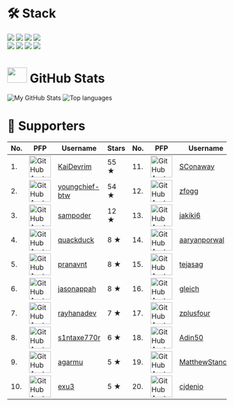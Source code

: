 # 🛠 Stack
![](https://img.shields.io/badge/OS-NixOS-informational?logo=NixOS&logoColor=white&color=5277C3)
![](https://img.shields.io/badge/Primary%20Language-TypeScript-informational?logo=typescript&logoColor=white&color=3178C6)
![](https://img.shields.io/badge/Secondary%20Language-Rust-informational?logo=rust&logoColor=white&color=970A3F)
![](https://img.shields.io/badge/Shell-Fish-informational?logo=gnu-bash&logoColor=white&color=4EAE47) <br>
![](https://img.shields.io/badge/Editor-VSCode-informational?logo=visual-studio-code&logoColor=white&color=3069C6)
![](https://img.shields.io/badge/Runtime-Deno-informational?logo=deno&logoColor=white&color=000000)
![](https://img.shields.io/badge/Database-PostgreSQL-informational?logo=postgresql&logoColor=white&color=336791)
![](https://img.shields.io/badge/ORM-Prisma-informational?logo=prisma&logoColor=white&color=2D3748)

# <img src="https://github.githubassets.com/images/modules/logos_page/Octocat.png" width="45" height="35"> GitHub Stats

![My GitHub Stats](https://github-readme-stats.vercel.app/api?username=khrj&count_private=true&show_icons=true&theme=vue&hide_border=true)
![Top languages](https://github-readme-stats.vercel.app/api/top-langs/?username=khrj&layout=compact&theme=buefy&hide_border=true)

# 💖 Supporters

|No.|PFP|Username|Stars|No.|PFP|Username|Stars|
|-|-|-|-|-|-|-|-|
|1.|<img src="https://avatars.githubusercontent.com/u/36937771?u=26ba936c09be5d108d12c95f576b2a738fe313a3&v=4" alt="GitHub Avatar of KaiDevrim" width="50" height="50"></img>|<a href="https://github.com/KaiDevrim">KaiDevrim</a>|55 ★|11.|<img src="https://avatars.githubusercontent.com/u/20807660?v=4" alt="GitHub Avatar of SConaway" width="50" height="50"></img>|<a href="https://github.com/SConaway">SConaway</a>|5 ★|
|2.|<img src="https://avatars.githubusercontent.com/u/33383463?u=a04c934c89e28db3d27da33592d32ce427aa733f&v=4" alt="GitHub Avatar of youngchief-btw" width="50" height="50"></img>|<a href="https://github.com/youngchief-btw">youngchief-btw</a>|54 ★|12.|<img src="https://avatars.githubusercontent.com/u/774794?u=2c19d7de7d8d88107505c5e26de4b1304aed99aa&v=4" alt="GitHub Avatar of zfogg" width="50" height="50"></img>|<a href="https://github.com/zfogg">zfogg</a>|5 ★|
|3.|<img src="https://avatars.githubusercontent.com/u/39828164?u=c65c42d86768fee07f6663f29c3865874a735df8&v=4" alt="GitHub Avatar of sampoder" width="50" height="50"></img>|<a href="https://github.com/sampoder">sampoder</a>|12 ★|13.|<img src="https://avatars.githubusercontent.com/u/52753282?v=4" alt="GitHub Avatar of jakiki6" width="50" height="50"></img>|<a href="https://github.com/jakiki6">jakiki6</a>|4 ★|
|4.|<img src="https://avatars.githubusercontent.com/u/38882631?u=0bfabd5185623e04a9c63bf4941572894ff06894&v=4" alt="GitHub Avatar of quackduck" width="50" height="50"></img>|<a href="https://github.com/quackduck">quackduck</a>|8 ★|14.|<img src="https://avatars.githubusercontent.com/u/54525904?u=ab42aaa98f9b019e7adcf8c4a2d21dbb8183c6d4&v=4" alt="GitHub Avatar of aaryanporwal" width="50" height="50"></img>|<a href="https://github.com/aaryanporwal">aaryanporwal</a>|4 ★|
|5.|<img src="https://avatars.githubusercontent.com/u/46251241?u=2a3c3316a4976f94229117248bec79a8e7535209&v=4" alt="GitHub Avatar of pranavnt" width="50" height="50"></img>|<a href="https://github.com/pranavnt">pranavnt</a>|8 ★|15.|<img src="https://avatars.githubusercontent.com/u/67542663?u=c22bf4bc21a43298f9f880c1b98619b24410bda2&v=4" alt="GitHub Avatar of tejasag" width="50" height="50"></img>|<a href="https://github.com/tejasag">tejasag</a>|4 ★|
|6.|<img src="https://avatars.githubusercontent.com/u/30608521?u=595bd922ba280d40ad9dd80dd9424e474ac60cb4&v=4" alt="GitHub Avatar of jasonappah" width="50" height="50"></img>|<a href="https://github.com/jasonappah">jasonappah</a>|8 ★|16.|<img src="https://avatars.githubusercontent.com/u/43759105?u=b787462df52ea1ca4c7e501e2612f5db3d20a24b&v=4" alt="GitHub Avatar of gleich" width="50" height="50"></img>|<a href="https://github.com/gleich">gleich</a>|4 ★|
|7.|<img src="https://avatars.githubusercontent.com/u/72509475?u=84c2c82658b682bc6bd8eb5ba66cccb8c1f50b5f&v=4" alt="GitHub Avatar of rayhanadev" width="50" height="50"></img>|<a href="https://github.com/rayhanadev">rayhanadev</a>|7 ★|17.|<img src="https://avatars.githubusercontent.com/u/73612690?u=ba1a3db93f1f584f72bdaa3289500dfc97bc82c6&v=4" alt="GitHub Avatar of zplusfour" width="50" height="50"></img>|<a href="https://github.com/zplusfour">zplusfour</a>|4 ★|
|8.|<img src="https://avatars.githubusercontent.com/u/53065463?u=50acc6df62c23116c8c3112f999d1446092ec229&v=4" alt="GitHub Avatar of s1ntaxe770r" width="50" height="50"></img>|<a href="https://github.com/s1ntaxe770r">s1ntaxe770r</a>|6 ★|18.|<img src="https://avatars.githubusercontent.com/u/76610370?u=b309dba0370dcaddf5766107440018795c39ee36&v=4" alt="GitHub Avatar of Adin50" width="50" height="50"></img>|<a href="https://github.com/Adin50">Adin50</a>|3 ★|
|9.|<img src="https://avatars.githubusercontent.com/u/55563106?v=4" alt="GitHub Avatar of agarmu" width="50" height="50"></img>|<a href="https://github.com/agarmu">agarmu</a>|5 ★|19.|<img src="https://avatars.githubusercontent.com/u/14811170?u=928698e6d968014ea24b7665491cdbf807a25cd2&v=4" alt="GitHub Avatar of MatthewStanciu" width="50" height="50"></img>|<a href="https://github.com/MatthewStanciu">MatthewStanciu</a>|3 ★|
|10.|<img src="https://avatars.githubusercontent.com/u/72365100?u=d91514cff997b51f4b76948992cd0c153bbf2a47&v=4" alt="GitHub Avatar of exu3" width="50" height="50"></img>|<a href="https://github.com/exu3">exu3</a>|5 ★|20.|<img src="https://avatars.githubusercontent.com/u/34525547?u=65f863664d3a995386f232d8df20b6bb07e64beb&v=4" alt="GitHub Avatar of cjdenio" width="50" height="50"></img>|<a href="https://github.com/cjdenio">cjdenio</a>|3 ★|
